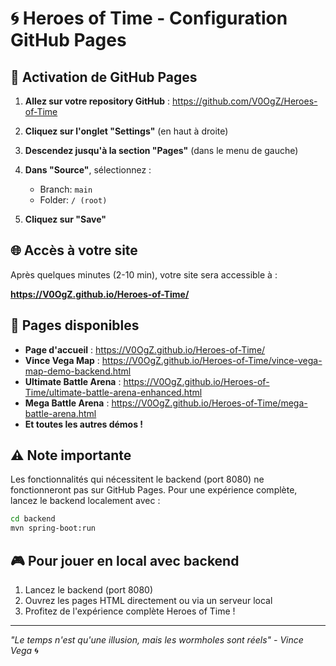 # 🌀 Heroes of Time - Configuration GitHub Pages

## 🚀 Activation de GitHub Pages

1. **Allez sur votre repository GitHub** : https://github.com/V0OgZ/Heroes-of-Time

2. **Cliquez sur l'onglet "Settings"** (en haut à droite)

3. **Descendez jusqu'à la section "Pages"** (dans le menu de gauche)

4. **Dans "Source"**, sélectionnez :
   - Branch: `main`
   - Folder: `/ (root)`
   
5. **Cliquez sur "Save"**

## 🌐 Accès à votre site

Après quelques minutes (2-10 min), votre site sera accessible à :

**https://V0OgZ.github.io/Heroes-of-Time/**

## 📱 Pages disponibles

- **Page d'accueil** : https://V0OgZ.github.io/Heroes-of-Time/
- **Vince Vega Map** : https://V0OgZ.github.io/Heroes-of-Time/vince-vega-map-demo-backend.html
- **Ultimate Battle Arena** : https://V0OgZ.github.io/Heroes-of-Time/ultimate-battle-arena-enhanced.html
- **Mega Battle Arena** : https://V0OgZ.github.io/Heroes-of-Time/mega-battle-arena.html
- **Et toutes les autres démos !**

## ⚠️ Note importante

Les fonctionnalités qui nécessitent le backend (port 8080) ne fonctionneront pas sur GitHub Pages. 
Pour une expérience complète, lancez le backend localement avec :

```bash
cd backend
mvn spring-boot:run
```

## 🎮 Pour jouer en local avec backend

1. Lancez le backend (port 8080)
2. Ouvrez les pages HTML directement ou via un serveur local
3. Profitez de l'expérience complète Heroes of Time !

---

*"Le temps n'est qu'une illusion, mais les wormholes sont réels" - Vince Vega* 🌀 